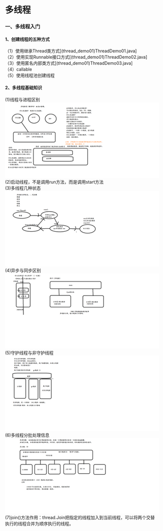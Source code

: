 # 多线程
### 一、多线程入门
#### 1、创建线程的五种方式
（1）使用继承Thread类方式[(thread_demo01)ThreadDemo01.java]<br/>
（2）使用实现Runnable接口方式[(thread_demo01)ThreadDemo02.java]<br/>
（3）使用匿名内部类方式[(thread_demo01)ThreadDemo03.java]<br/>
（4）callable<br/>
（5）使用线程池创建线程
#### 2、多线程基础知识
(1)线程与进程区别
![输入图片说明](https://github.com/mister-shen/javalearn/blob/master/multithread/thread_demo01/image/%E7%BA%BF%E7%A8%8B%E4%B8%8E%E8%BF%9B%E7%A8%8B%E5%8C%BA%E5%88%AB.png "在这里输入图片标题")
<br/>(2)启动线程，不是调用run方法，而是调用start方法
<br/>(3)多线程几种状态
![输入图片说明](https://github.com/mister-shen/javalearn/blob/master/multithread/thread_demo01/image/%E5%A4%9A%E7%BA%BF%E7%A8%8B%E5%87%A0%E7%A7%8D%E7%8A%B6%E6%80%81.png "在这里输入图片标题")
<br/>(4)异步与同步区别
![输入图片说明](https://github.com/mister-shen/javalearn/blob/master/multithread/thread_demo01/image/%E5%BC%82%E6%AD%A5%E4%B8%8E%E5%90%8C%E6%AD%A5%E5%8C%BA%E5%88%AB.png "在这里输入图片标题")
<br/>(5)守护线程与非守护线程
![输入图片说明](https://github.com/mister-shen/javalearn/blob/master/multithread/thread_demo01/image/%E5%AE%88%E6%8A%A4%E7%BA%BF%E7%A8%8B%E4%B8%8E%E9%9D%9E%E5%AE%88%E6%8A%A4%E7%BA%BF%E7%A8%8B.png "在这里输入图片标题")
<br/>(6)多线程分批处理信息
![输入图片说明](https://github.com/mister-shen/javalearn/blob/master/multithread/thread_demo01/image/%E5%A4%9A%E7%BA%BF%E7%A8%8B%E5%88%86%E6%89%B9%E5%A4%84%E7%90%86%E4%BF%A1%E6%81%AF.png "在这里输入图片标题")
<br/>(7)join()方法作用：thread.Join把指定的线程加入到当前线程，可以将两个交替执行的线程合并为顺序执行的线程。
